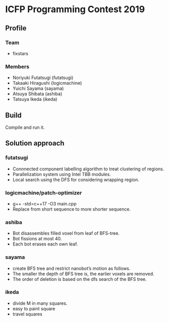 ﻿# ICFP Programming Contest 2019

## Profile

### Team

* fixstars

### Members

* Noriyuki Futatsugi (futatsugi)
* Takaaki Hiragushi (logicmachine)
* Yuichi Sayama (sayama)
* Atsuya Shibata (ashiba)
* Tatsuya Ikeda (ikeda)

## Build

Compile and run it.

## Solution approach

### futatsugi
* Connnected component labelling algorithm to treat clustering of regions.
* Parallelization system using Intel TBB modules.
* Local search using the DFS for considering wrapping region.

### logicmachine/patch-optimizer
* g++ -std=c++17 -O3 main.cpp
* Replace from short sequence to more shorter sequence.

### ashiba
* Bot disassembles filled voxel from leaf of BFS-tree.
* Bot fissions at most 40.
* Each bot erases each own leaf.

### sayama
* create BFS tree and restrict nanobot’s motion as follows.
* The smaller the depth of BFS tree is, the earlier voxels are removed.
* The order of deletion is based on the dfs search of the BFS tree.

### ikeda
* divide M in many squares.
* easy to paint square
* travel squares
